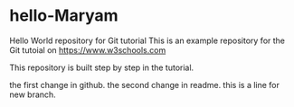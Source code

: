 # hello-Maryam

Hello World repository for Git tutorial
This is an example repository for the Git tutoial on https://www.w3schools.com

This repository is built step by step in the tutorial.

the first change in github.
the second change in readme.
this is a line for new branch.
